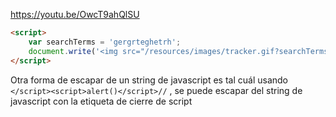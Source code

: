 https://youtu.be/OwcT9ahQlSU

```html
<script>
    var searchTerms = 'gergrteghetrh';
    document.write('<img src="/resources/images/tracker.gif?searchTerms='+encodeURIComponent(searchTerms)+'">');
</script>
```

Otra forma de escapar de un string de javascript es tal cuál usando
`</script><script>alert()</script>//` , se puede escapar del string de javascript con la etiqueta de cierre de script

